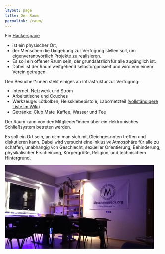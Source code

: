 ```yaml
---
layout: page
title: Der Raum
permalink: /raum/
---
```



<div class="container">
<div class="row">
<div class="col-md-8">

<p>
Ein <a href="https://de.wikipedia.org/wiki/Hackerspace" target="blank">Hackerspace</a>

<ul>
  <li>ist ein physischer Ort,</li>
  <li>der Menschen die Umgebung zur Verfügung stellen soll, um eigenverantwortlich Projekte zu realisieren.</li>
  <li>Es soll ein offener Raum sein, der grundsätzlich für alle zugänglich 
ist.</li>
  <li>Dabei ist der Raum weitgehend selbstorganisiert und wird von einem Verein getragen.</li>
</ul>
</p>

<p>
Den Besucher*innen steht einiges an Infrastruktur zur Verfügung:

<ul>
  <li>Internet, Netzwerk und Strom</li>
  <li>Arbeitstische und Couches</li>
  <li>Werkzeuge: Lötkolben, Heissklebepistole, Labornetzteil (<a href="http://wiki.maschinendeck.org/wiki/Der_Raum">vollständigere Liste im Wiki</a>)</li>
  <li>Getränke: Club Mate, Kaffee, Wasser und Tee</li>
</ul>

Der Raum kann von den Mitglieder*innen über ein elektronisches Schließsystem betreten werden.
</p>

<p>
Es soll ein Ort sein, an dem man sich mit Gleichgesinnten treffen und diskutieren kann.
Dabei wird versucht eine inklusive Atmosphäre für alle zu schaffen, unabhängig von Geschlecht,
sexueller Orientierung, Behinderung, physikalischer Erscheinung, Körpergröße, Religion,
und technischem Hintergrund.
</p>


</div>
</div>

<div class="row">
<div class="col-md-12">
<img src="/images/maschinendeck.jpg" />
</div>
</div>

</div>
